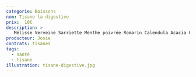 ```yaml
---
categorie: Boissons
nom: Tisane la digestive
prix:  10€
description: >
   Mélisse Verveine Sarriette Menthe poivrée Romarin Calendula Acacia Camomille
producteur: Josie
contrats: tisanes
tags: 
  - santé
  - tisane
illustration: tisane-digestive.jpg
---
```



